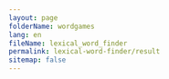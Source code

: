 ```yaml
---
layout: page
folderName: wordgames
lang: en
fileName: lexical_word_finder
permalink: lexical-word-finder/result
sitemap: false
---
```

